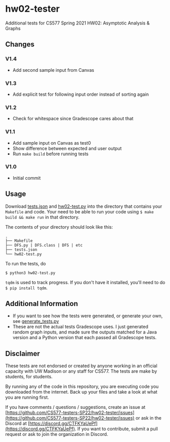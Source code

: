 # hw02-tester

Additional tests for CS577 Spring 2021 HW02: Asymptotic Analysis & Graphs

## Changes

### V1.4
 - Add second sample input from Canvas

### V1.3
 - Add explicit test for following input order instead of sorting again

### V1.2
 - Check for whitespace since Gradescope cares about that

### V1.1
 - Add sample input on Canvas as test0
 - Show difference between expected and user output
 - Run `make build` before running tests

### V1.0
 - Initial commit

## Usage

Download [tests.json](tests.json) and [hw02-test.py](hw02-test.py) into the directory that contains your `Makefile` and code. Your need to be able to run your code using `$ make build && make run` in that directory.

The contents of your directory should look like this:

```shell
.
├── Makefile
├── DFS.py | DFS.class | DFS | etc
├── tests.json
└── hw02-test.py
```

To run the tests, do

```shell
$ python3 hw02-test.py
```

`tqdm` is used to track progress. If you don't have it installed, you'll need to do `$ pip install tqdm`.

## Additional Information

 - If you want to see how the tests were generated, or generate your own, see [generate_tests.py](generate_tests.py)
 - These are not the actual tests Gradescope uses. I just generated random graph inputs, and made sure the outputs matched for a Java version and a Python version that each passed all Gradescope tests.

## Disclaimer

These tests are not endorsed or created by anyone working in an official capacity with UW Madison or any staff for CS577. The tests are make by students, for students.

By running any of the code in this repository, you are executing code you downloaded from the internet. Back up your files and take a look at what you are running first.

If you have comments / questions / suggestions, create an issue at [https://github.com/CS577-testers-SP22/hw02-tester/issues](https://github.com/CS577-testers-SP22/hw02-tester/issues) or ask in the Discord at [https://discord.gg/CTFKYaUePf](https://discord.gg/CTFKYaUePf). If you want to contribute, submit a pull request or ask to join the organization in Discord.
